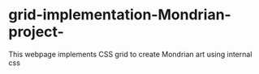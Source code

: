 # grid-implementation-Mondrian-project-
This webpage implements CSS grid to create Mondrian art using internal css
